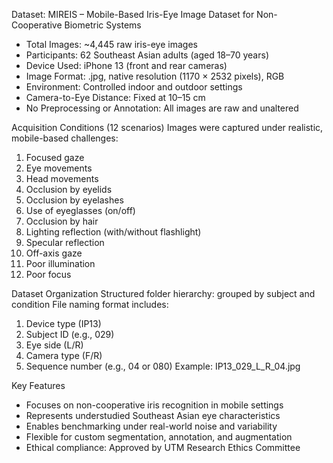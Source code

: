 Dataset: MIREIS – Mobile-Based Iris-Eye Image Dataset for Non-Cooperative Biometric Systems
- Total Images: ~4,445 raw iris-eye images
- Participants: 62 Southeast Asian adults (aged 18–70 years)
- Device Used: iPhone 13 (front and rear cameras)
- Image Format: .jpg, native resolution (1170 × 2532 pixels), RGB
- Environment: Controlled indoor and outdoor settings
- Camera-to-Eye Distance: Fixed at 10–15 cm
- No Preprocessing or Annotation: All images are raw and unaltered

Acquisition Conditions (12 scenarios)
Images were captured under realistic, mobile-based challenges:
1. Focused gaze
2. Eye movements
3. Head movements
4. Occlusion by eyelids
5. Occlusion by eyelashes
6. Use of eyeglasses (on/off)
7. Occlusion by hair
8. Lighting reflection (with/without flashlight)
9. Specular reflection
10. Off-axis gaze
11. Poor illumination
12. Poor focus

Dataset Organization
Structured folder hierarchy: grouped by subject and condition
File naming format includes:
1. Device type (IP13)
2. Subject ID (e.g., 029)
3. Eye side (L/R)
4. Camera type (F/R)
5. Sequence number (e.g., 04 or 080)
Example: IP13_029_L_R_04.jpg

Key Features
- Focuses on non-cooperative iris recognition in mobile settings
- Represents understudied Southeast Asian eye characteristics
- Enables benchmarking under real-world noise and variability
- Flexible for custom segmentation, annotation, and augmentation
- Ethical compliance: Approved by UTM Research Ethics Committee
